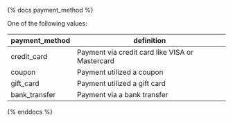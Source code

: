 {% docs payment_method %}

One of the following values:

| payment_method         | definition                                       |
|----------------|--------------------------------------------------|
| credit_card         | Payment via credit card like VISA or Mastercard                    |
| coupon        | Payment utilized a coupon   |
| gift_card      | Payment utilized a gift card             |
| bank_transfer | Payment via a bank transfer |

{% enddocs %}

